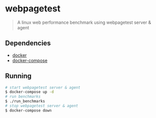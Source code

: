 # webpagetest
> A linux web performance benchmark using webpagetest server & agent

## Dependencies
* [docker](https://docs.docker.com/install/)
* [docker-compose](https://docs.docker.com/compose/install/)

## Running
```bash
# start webpagetest server & agent
$ docker-compose up -d
# run benchmarks
$ ./run_benchmarks
# stop webpagetest server & agent
$ docker-compose down
```
